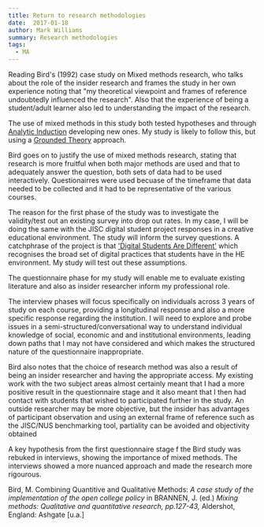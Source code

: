```yaml
---
title: Return to research methodologies
date:  2017-01-18
author: Mark Williams
summary: Research methodologies
tags: 
  - MA
---
```

Reading Bird's (1992) case study on Mixed methods research, who talks about the role of the insider research and frames the study in her own experience noting that "my theoretical viewpoint and frames of reference undoubtedly influenced the research". Also that the experience of being a student/adult learner also led to understanding the impact of the research.

The use of mixed methods in this study both tested hypotheses and through [Analytic Induction](https://en.wikipedia.org/wiki/Analytic_induction) developing new ones. My study is likely to follow this, but using a [Grounded Theory](https://en.wikipedia.org/wiki/Grounded_theory) approach.

Bird goes on to justify the use of mixed methods research, stating that research is more fruitful when both major methods are used and that to adequately answer the question, both sets of data had to be used interactively. Questionairres were used becuase of the timeframe that data needed to be collected and it had to be representative of the various courses.

The reason for the first phase of the study was to investigate the validity/test out an existing survey into drop out rates. In my case, I will be doing the same with the JISC digital student project responses in a creative educational environment. The study will inform the survey questions. A catchphrase of the project is that ['Digital Students Are Different'](https://digitalstudent.jiscinvolve.org/wp/outcomes/listen-to-students-posters/) which recognises the broad set of digital practices that students have in the HE environment. My study will test out these assumptions.

The questionnaire phase for my study will enable me to evaluate existing literature and also as insider researcher inform my professional role.

The interview phases will focus specifically on individuals across 3 years of study on each course, providing a longitudinal response and also a more specific response regarding the institution. I will need to explore and probe issues in a semi-structured/conversational way to understand individual knowledge of social, economic and and institutional environments, leading down paths that I may not have considered and which makes the structured nature of the questionnaire inappropriate.

Bird also notes that the choice of research method was also a result of being an insider researcher and having the appropriate access. My existing work with the two subject areas almost certainly meant that I had a more positive result in the questionnaire stage and it also meant that I then had contact with students that wished to participated further in the study. An outside researcher may be more objective, but the insider has advantages of participant observation and using an external frame of reference such as the JISC/NUS benchmarking tool, partiality can be avoided and objectivity obtained

A key hypothesis from the first questionnaire stage f the Bird study was rebuked in interviews, showing the importance of mixed methods. The interviews showed a more nuanced approach and made the research more rigourous.

Bird, M. Combining Quantitive and Qualitative Methods: _A case study of the implementation of the open college policy_ in BRANNEN, J. (ed.) _Mixing methods: Qualitative and quantitative research, pp.127-43,_ Aldershot, England: Ashgate \[u.a.\]
